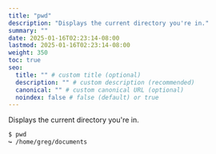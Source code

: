 ```yaml
---
title: "pwd"
description: "Displays the current directory you're in."
summary: ""
date: 2025-01-16T02:23:14-08:00
lastmod: 2025-01-16T02:23:14-08:00
weight: 350
toc: true
seo:
  title: "" # custom title (optional)
  description: "" # custom description (recommended)
  canonical: "" # custom canonical URL (optional)
  noindex: false # false (default) or true
---
```


Displays the current directory you're in.

```bash
$ pwd
↪ /home/greg/documents
```
